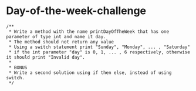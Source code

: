 # Day-of-the-week-challenge

	/**
	 * Write a method with the name printDayOfTheWeek that has one parameter of type int and name it day.
	 * The method should not return any value
	 * Using a switch statement print "Sunday", "Monday", ... , "Saturday" 
	 * if the int parameter "day" is 0, 1, ... , 6 respectively, otherwise it should print "Invalid day".
	 * 
	 * BONUS
	 * Write a second solution using if then else, instead of using switch.
	 */
